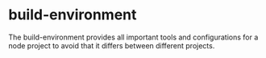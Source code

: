 # build-environment
The build-environment provides all important tools and configurations for a node project to avoid that it differs between different projects.
